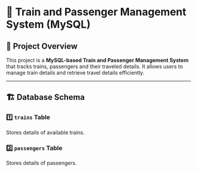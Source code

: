 # 🚆 Train and Passenger Management System (MySQL)

## 📌 Project Overview
This project is a **MySQL-based Train and Passenger Management System** that tracks trains, passengers and their traveled details. It allows users to manage train details and retrieve travel details efficiently.

---

## 🏗️ Database Schema

### 1️⃣ `trains` Table
Stores details of available trains.

### 2️⃣ `passengers` Table
Stores details of passengers.
